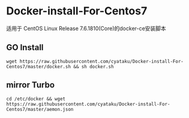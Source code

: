 # Docker-install-For-Centos7
适用于 CentOS Linux Release 7.6.1810(Core)的docker-ce安装脚本
## GO Install 
`wget https://raw.githubusercontent.com/cyataku/Docker-install-For-Centos7/master/docker.sh && sh docker.sh`

## mirror Turbo
`cd /etc/docker && wget https://raw.githubusercontent.com/cyataku/Docker-install-For-Centos7/master/aemon.json`
